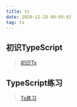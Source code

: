 ```yaml
---
title: ts
date: 2020-12-28 09:09:02
tag: ts
---
```


## 初识TypeScript

> [初识Ts](/ts/firstKnow "ts")

## TypeScript练习

> [Ts练习](/ts/practice "ts练习")
